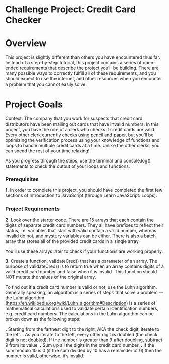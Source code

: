 # Challenge Project: Credit Card Checker

# Overview
This project is slightly different than others you have encountered thus far. Instead of a step-by-step tutorial, this project contains a series of open-ended requirements that describe the project you’ll be building. There are many possible ways to correctly fulfill all of these requirements, and you should expect to use the internet, and other resources when you encounter a problem that you cannot easily solve.

# Project Goals

Context: The company that you work for suspects that credit card distributors have been mailing out cards that have invalid numbers. In this project, you have the role of a clerk who checks if credit cards are valid. Every other clerk currently checks using pencil and paper, but you’ll be optimizing the verification process using your knowledge of functions and loops to handle multiple credit cards at a time. Unlike the other clerks, you can spend the rest of your time relaxing!

As you progress through the steps, use the terminal and console.log() statements to check the output of your loops and functions.

### Prerequisites

**1.** In order to complete this project, you should have completed the first few sections of Introduction to JavaScript (through Learn JavaScript: Loops).

### Project Requirements

**2.** Look over the starter code. There are 15 arrays that each contain the digits of separate credit card numbers. They all have prefixes to reflect their status, i.e. variables that start with valid contain a valid number, whereas invalid do not, and mystery variables can be either. There is also a batch array that stores all of the provided credit cards in a single array.

You’ll use these arrays later to check if your functions are working properly.


**3.** Create a function, validateCred() that has a parameter of an array. The purpose of validateCred() is to return true when an array contains digits of a valid credit card number and false when it is invalid. This function should NOT mutate the values of the original array.

To find out if a credit card number is valid or not, use the Luhn algorithm. Generally speaking, an algorithm is a series of steps that solve a problem — the Luhn algorithm (https://en.wikipedia.org/wiki/Luhn_algorithm#Description) is a series of mathematical calculations used to validate certain identification numbers, e.g. credit card numbers. The calculations in the Luhn algorithm can be broken down as the following steps:

 **.** Starting from the farthest digit to the right, AKA the check digit, iterate to the left.
 **.** As you iterate to the left, every other digit is doubled (the check digit is not doubled).  If the number is greater than 9 after doubling, subtract 9 from its value.
 **.** Sum up all the digits in the credit card number.
 **.** If the sum modulo 10 is 0 (if the sum divided by 10 has a remainder of 0) then the number is valid, otherwise, it’s invalid.

